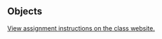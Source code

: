 ## Objects

[View assignment instructions on the class website.](http://creativecomputing-s16.github.io/assignments/objects.html)
